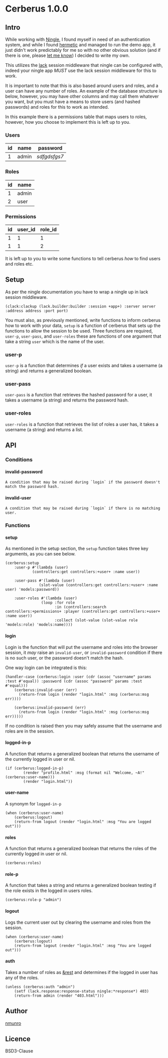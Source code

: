 # Cerberus 1.0.0

## Intro

While working with [Ningle](http://8arrow.org/ningle/), I found myself in need of an authentication system, and while I found [hermetic](https://github.com/eudoxia0/hermetic) and managed to run the demo app, it just didn't work predictably for me so with no other obvious solution (and if there is one, please [let me know](mailto:nmunro@duck.com)) I decided to write my own.

This utilizes the [lack](https://github.com/fukamachi/lack) session middleware that ningle can be configured with, indeed your ningle app *MUST* use the lack session middleware for this to work.

It is important to note that this is also based around users and roles, and a user can have any number of roles. An example of the database structure is below, however, you may have other columns and may call them whatever you want, but you must have a means to store users (and hashed passwords) and roles for this to work as intended.

In this example there is a permissions table that maps users to roles, however, how you choose to implement this is left up to you.

### Users

| id         | name     | password |
|--------------|-----------|------------|
| 1 | admin      | *sdfgdsfgs7*        |

### Roles

| id         | name     |
|--------------|-----------|
| 1 | admin      |
| 2 | user      |

### Permissions

| id         | user_id     | role_id |
|--------------|-----------|------------|
| 1 | 1 | 1 |
| 1 | 1 | 2 |

It is left up to you to write some functions to tell cerberus _how_ to find users and roles etc.

## Setup

As per the ningle documentation you have to wrap a ningle up in lack session middleware.

    (clack:clackup (lack.builder:builder :session +app+) :server server :address address :port port)
    
You must also, as previously mentioned, write functions to inform cerberus how to work with your data, `setup` is a function of cerberus that sets up the functions to allow the session to be used. Three functions are required, `user-p`, `user-pass`, and `user-roles` these are functions of one argument that take a string `user` which is the name of the user. 

### user-p

`user-p` is a function that determines _if_ a user exists and takes a username (a string) and returns a generalized boolean.

### user-pass

`user-pass` is a function that retrieves the hashed password for a user, it takes a username (a string) and returns the password hash.

### user-roles

`user-roles` is a function that retrieves the list of roles a user has, it takes a username (a string) and returns a list.

## API

### Conditions

#### invalid-password
    
    A condition that may be raised during `login` if the password doesn't match the password hash.

#### invalid-user

    A condition that may be raised during `login` if there is no matching user.

### Functions

#### setup 

As mentioned in the setup section, the `setup` function takes three key arguments, as you can see below.

    (cerberus:setup
        :user-p #'(lambda (user)
                (controllers:get controllers:+user+ :name user))

        :user-pass #'(lambda (user)
                   (slot-value (controllers:get controllers:+user+ :name user) 'models:password))

        :user-roles #'(lambda (user)
                    (loop :for role
                          :in (controllers:search controllers:+permissions+ :player (controllers:get controllers:+user+ :name user))
                          :collect (slot-value (slot-value role 'models:role) 'models:name))))

#### login

Login is the function that will put the username and roles into the browser session, it _may_ raise an `invalid-user`, or `invalid-password` condition if there is no such user, or the password doesn't match the hash.

One way login can be integrated is this:

    (handler-case (cerberus:login :user (cdr (assoc "username" params :test #'equal)) :password (cdr (assoc "password" params :test #'equal)))
        (cerberus:invalid-user (err)
          (return-from login (render "login.html" :msg (cerberus:msg err))))

        (cerberus:invalid-password (err)
          (return-from login (render "login.html" :msg (cerberus:msg err)))))
          
If no condition is raised then you may safely assume that the username and roles are in the session.

#### logged-in-p 

A function that returns a generalized boolean that returns the username of the currently logged in user or nil.

    (if (cerberus:logged-in-p)
            (render "profile.html" :msg (format nil "Welcome, ~A!" (cerberus:user-name)))
            (render "login.html"))

#### user-name

A synonym for `logged-in-p`

    (when (cerberus:user-name)
        (cerberus:logout)
        (return-from logout (render "login.html" :msg "You are logged out")))

#### roles

A function that returns a generalized boolean that returns the roles of the currently logged in user or nil.

    (cerberus:roles)

#### role-p 

A function that takes a string and returns a generalized boolean testing if the role exists in the logged in users roles. 

    (cerberus:role-p "admin")

#### logout

Logs the current user out by clearing the username and roles from the session.

    (when (cerberus:user-name)
        (cerberus:logout)
        (return-from logout (render "login.html" :msg "You are logged out")))

#### auth

Takes a number of roles as [&rest](http://clhs.lisp.se/Body/03_da.htm#AMrest) and determines if the logged in user has any of the roles.

    (unless (cerberus:auth "admin")
        (setf (lack.response:response-status ningle:*response*) 403)
        (return-from admin (render "403.html")))

## Author

[nmunro](https://nmunro.github.io)

## Licence

BSD3-Clause
